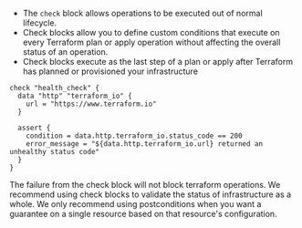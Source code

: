 - The `check` block allows operations to be executed out of normal lifecycle.
- Check blocks allow you to define custom conditions that execute on every Terraform plan or apply operation without affecting the overall status of an operation.
- Check blocks execute as the last step of a plan or apply after Terraform has planned or provisioned your infrastructure

```
check "health_check" {
  data "http" "terraform_io" {
    url = "https://www.terraform.io"
  }

  assert {
    condition = data.http.terraform_io.status_code == 200
    error_message = "${data.http.terraform_io.url} returned an unhealthy status code"
  }
}
```

The failure from the check block will not block terraform operations. 
We recommend using check blocks to validate the status of infrastructure as a whole. 
We only recommend using postconditions when you want a guarantee on a single resource based on that resource's configuration.

